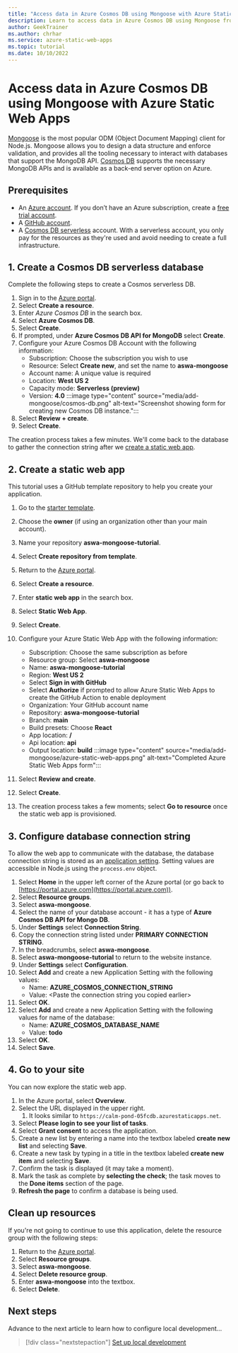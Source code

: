 ```yaml
---
title: "Access data in Azure Cosmos DB using Mongoose with Azure Static Web Apps"
description: Learn to access data in Azure Cosmos DB using Mongoose from an Azure Static Web Apps API function.
author: GeekTrainer
ms.author: chrhar
ms.service: azure-static-web-apps
ms.topic: tutorial
ms.date: 10/10/2022
---
```


# Access data in Azure Cosmos DB using Mongoose with Azure Static Web Apps

[Mongoose](https://mongoosejs.com/) is the most popular ODM (Object Document Mapping) client for Node.js. Mongoose allows you to design a data structure and enforce validation, and provides all the tooling necessary to interact with databases that support the MongoDB API. [Cosmos DB](/azure/cosmos-db/mongodb-introduction) supports the necessary MongoDB APIs and is available as a back-end server option on Azure.
## Prerequisites

- An [Azure account](https://azure.microsoft.com/free/). If you don’t have an Azure subscription, create a [free trial account](https://azure.microsoft.com/free/).
- A [GitHub account](https://github.com/join).
- A [Cosmos DB serverless](/azure/cosmos-db/serverless) account. With a serverless account, you only pay for the resources as they're used and avoid needing to create a full infrastructure.
## 1. Create a Cosmos DB serverless database

Complete the following steps to create a Cosmos serverless DB.

1. Sign in to the [Azure portal](https://portal.azure.com).
2. Select **Create a resource**.
3. Enter *Azure Cosmos DB* in the search box.
4. Select **Azure Cosmos DB**.
5. Select **Create**.
6. If prompted, under **Azure Cosmos DB API for MongoDB** select **Create**.
7. Configure your Azure Cosmos DB Account with the following information:
    - Subscription: Choose the subscription you wish to use
    - Resource: Select **Create new**, and set the name to **aswa-mongoose**
    - Account name: A unique value is required
    - Location: **West US 2**
    - Capacity mode: **Serverless (preview)**
    - Version: **4.0**
:::image type="content" source="media/add-mongoose/cosmos-db.png" alt-text="Screenshot showing form for creating new Cosmos DB instance.":::
8. Select **Review + create**.
9. Select **Create**.

The creation process takes a few minutes. We'll come back to the database to gather the connection string after we [create a static web app](#2-create-a-static-web-app).

## 2. Create a static web app

This tutorial uses a GitHub template repository to help you create your application.

1. Go to the [starter template](https://github.com/login?return_to=/staticwebdev/mongoose-starter/generate).
2. Choose the **owner** (if using an organization other than your main account).
3. Name your repository **aswa-mongoose-tutorial**.
4. Select **Create repository from template**.
5. Return to the [Azure portal](https://portal.azure.com).
6. Select **Create a resource**.
7. Enter **static web app** in the search box.
8. Select **Static Web App**.
9. Select **Create**.
10. Configure your Azure Static Web App with the following information:
    - Subscription: Choose the same subscription as before
    - Resource group: Select **aswa-mongoose**
    - Name: **aswa-mongoose-tutorial**
    - Region: **West US 2**
    - Select **Sign in with GitHub**
    - Select **Authorize** if prompted to allow Azure Static Web Apps to create the GitHub Action to enable deployment
    - Organization: Your GitHub account name
    - Repository: **aswa-mongoose-tutorial**
    - Branch: **main**
    - Build presets: Choose **React**
    - App location: **/**
    - Api location: **api**
    - Output location: **build**
    :::image type="content" source="media/add-mongoose/azure-static-web-apps.png" alt-text="Completed Azure Static Web Apps form":::

11. Select **Review and create**.
12. Select **Create**.
13. The creation process takes a few moments; select **Go to resource** once the static web app is provisioned.

## 3. Configure database connection string

To allow the web app to communicate with the database, the database connection string is stored as an [application setting](application-settings.yml). Setting values are accessible in Node.js using the `process.env` object.

1. Select **Home** in the upper left corner of the Azure portal (or go back to [https://portal.azure.com](https://portal.azure.com)).
2. Select **Resource groups**.
3. Select **aswa-mongoose**.
4. Select the name of your database account - it has a type of **Azure Cosmos DB API for Mongo DB**.
5. Under **Settings** select **Connection String**.
6. Copy the connection string listed under **PRIMARY CONNECTION STRING**.
7. In the breadcrumbs, select **aswa-mongoose**.
8. Select **aswa-mongoose-tutorial** to return to the website instance.
9. Under **Settings** select **Configuration**.
10. Select **Add** and create a new Application Setting with the following values:
    - Name: **AZURE_COSMOS_CONNECTION_STRING**
    - Value: \<Paste the connection string you copied earlier\>
11. Select **OK**.
12. Select **Add** and create a new Application Setting with the following values for name of the database:
    - Name: **AZURE_COSMOS_DATABASE_NAME**
    - Value: **todo**
13. Select **OK**.
14. Select **Save**.

## 4. Go to your site

You can now explore the static web app.

1. In the Azure portal, select **Overview**.
2. Select the URL displayed in the upper right.
    1. It looks similar to `https://calm-pond-05fcdb.azurestaticapps.net`.
3. Select **Please login to see your list of tasks**.
4. Select **Grant consent** to access the application.
5. Create a new list by entering a name into the textbox labeled **create new list** and selecting **Save**.
6. Create a new task by typing in a title in the textbox labeled **create new item** and selecting **Save**.
7. Confirm the task is displayed (it may take a moment).
8. Mark the task as complete by **selecting the check**; the task moves to the **Done items** section of the page.
9. **Refresh the page** to confirm a database is being used.

## Clean up resources

If you're not going to continue to use this application, delete
the resource group with the following steps:

1. Return to the [Azure portal](https://portal.azure.com).
2. Select **Resource groups**.
3. Select **aswa-mongoose**.
4. Select **Delete resource group**.
5. Enter **aswa-mongoose** into the textbox.
6. Select **Delete**.

## Next steps

Advance to the next article to learn how to configure local development...
> [!div class="nextstepaction"]
> [Set up local development](./local-development.md)
